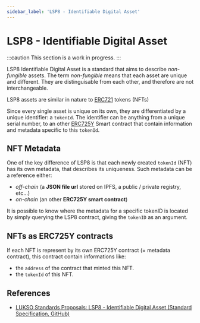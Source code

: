 ```yaml
---
sidebar_label: 'LSP8 - Identifiable Digital Asset'
---
```


# LSP8 - Identifiable Digital Asset

:::caution This section is a work in progress.
:::

LSP8 Identifiable Digital Asset is a standard that aims to describe _non-fungible_ assets. The term _non-fungible_ means that each asset are unique and different. They are distinguisable from each other, and therefore are not interchangeable.

LSP8 assets are similar in nature to [ERC721](https://eips.ethereum.org/EIPS/eip-721) tokens (NFTs)

Since every single asset is unique on its own, they are differentiated by a unique identifier: a `tokenId`. The identifier can be anything from a unique serial number, to an other [ERC725Y](https://github.com/ERC725Alliance/ERC725/blob/main/docs/ERC-725.md#erc725y) Smart contract that contain information and metadata specific to this `tokenId`.

## NFT Metadata

One of the key difference of LSP8 is that each newly created `tokenId` (NFT) has its own metadata, that describes its uniqueness. Such metadata can be a reference either:

- _off-chain_ (a **JSON file url** stored on IPFS, a public / private registry, etc...)
- _on-chain_ (an other **ERC725Y smart contract**)

It is possible to know where the metadata for a specific tokenID is located by simply querying the LSP8 contract, giving the `tokenID` as an argument.

## NFTs as ERC725Y contracts

If each NFT is represent by its own ERC725Y contract (= metadata contract), this contract contain informations like:

- the `address` of the contract that minted this NFT.
- the `tokenId` of this NFT.

## References

- [LUKSO Standards Proposals: LSP8 - Identifiable Digital Asset (Standard Specification, GitHub)](https://github.com/lukso-network/LIPs/blob/main/LSPs/LSP-8-IdentifiableDigitalAsset.md)

